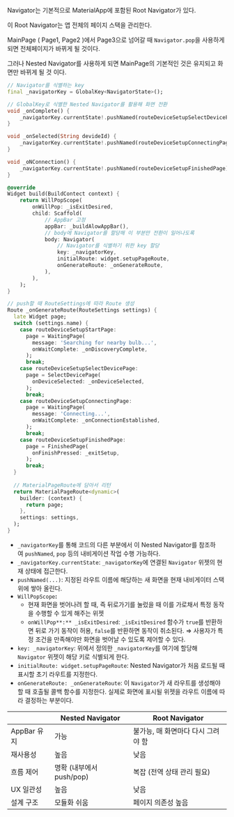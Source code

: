 Navigator는 기본적으로 MaterialApp에 포함된 Root Navigator가 있다.

이 Root Navigator는 앱 전체의 페이지 스택을 관리한다.

MainPage ( Page1, Page2 )에서 Page3으로 넘어갈 때 `Navigator.pop`을 사용하게 되면 전체페이지가 바뀌게 될 것이다. 

그러나 Nested Navigator를 사용하게 되면 MainPage의 기본적인 것은 유지되고 화면만 바뀌게 될 것 이다. 

```dart
// Navigator를 식별하는 key
final _navigatorKey = GlobalKey<NavigatorState>();

// GlobalKey로 식별한 Nested Navigator를 활용해 화면 전환
void _onComplete() {
	_navigatorKey.currentState!.pushNamed(routeDeviceSetupSelectDevicePage);
}

void _onSelected(String devideId) {
	_navigatorKey.currentState!.pushNamed(routeDeviceSetupConnectingPage);
}

void _oNConnection() {
	_navigatorKey.currentState!.pushNamed(routeDeviceSetupFinishedPage);
}

@override
Widget build(BuildContect context) {
	return WillPopScope(
		onWillPop: _isExitDesired,
		child: Scaffold(
			// AppBar 고정
			appBar: _buildAlowAppBar(),
			// body에 Navigator를 할당해 이 부분만 전환이 일어나도록
			body: Navigator(
				// Navigator를 식별하기 위한 key 할당
				key: _navigatorKey,
				initialRoute: widget.setupPageRoute,
				onGenerateRoute: _onGenerateRoute,
			),
		),
	);
}

// push할 때 RouteSettings에 따라 Route 생성
Route _onGenerateRoute(RouteSettings settings) {
  late Widget page;
  switch (settings.name) {
    case routeDeviceSetupStartPage:
      page = WaitingPage(
        message: 'Searching for nearby bulb...',
        onWaitComplete: _onDiscoveryComplete,
      );
      break;
    case routeDeviceSetupSelectDevicePage:
      page = SelectDevicePage(
        onDeviceSelected: _onDeviceSelected,
      );
      break;
    case routeDeviceSetupConnectingPage:
      page = WaitingPage(
        message: 'Connecting...',
        onWaitComplete: _onConnectionEstablished,
      );
      break;
    case routeDeviceSetupFinishedPage:
      page = FinishedPage(
        onFinishPressed: _exitSetup,
      );
      break;
  }
  
  // MaterialPageRoute에 담아서 리턴
  return MaterialPageRoute<dynamic>(
    builder: (context) {
      return page;
    },
    settings: settings,
  );
}
```

- `_navigatorKey`를 통해 코드의 다른 부분에서 이 Nested Navigator를 참조하여 `pushNamed`, `pop` 등의 내비게이션 작업 수행 가능하다. 
- `_navigatorKey.currentState`: `_navigatorKey`에 연결된 `Navigator` 위젯의 현재 상태에 접근한다. 
- `pushNamed(...)`: 지정된 라우트 이름에 해당하는 새 화면을 현재 내비게이터 스택 위에 쌓아 올린다.
- `WillPopScope`**:**
    - 현재 화면을 벗어나려 할 때, 즉 뒤로가기를 눌렀을 때 이를 가로채서 특정 동작을 수행할 수 있게 해주는 위젯
    - `onWillPop**:** _isExitDesired`: `_isExitDesired` 함수가 `true`를 반환하면 뒤로 가기 동작이 허용, `false`를 반환하면 동작이 취소된다.
    ⇒ 사용자가 특정 조건을 만족해야만 화면을 벗어날 수 있도록 제어할 수 있다.
- `key: _navigatorKey`: 위에서 정의한 `_navigatorKey`를 여기에 할당해 `Navigator` 위젯이 해당 키로 식별되게 한다.
- `initialRoute: widget.setupPageRoute`: Nested Navigator가 처음 로드될 때 표시할 초기 라우트를 지정한다.
- `onGenerateRoute: _onGenerateRoute`: 이 `Navigator`가 새 라우트를 생성해야 할 때 호출될 콜백 함수를 지정한다. 실제로 화면에 표시될 위젯을 라우트 이름에 따라 결정하는 부분이다.

|  | **Nested Navigator** | **Root Navigator** |
| --- | --- | --- |
| AppBar 유지 | 가능 | 불가능, 매 화면마다 다시 그려야 함 |
| 재사용성 | 높음 | 낮음 |
| 흐름 제어 | 명확 (내부에서 push/pop) | 복잡 (전역 상태 관리 필요) |
| UX 일관성 | 높음 | 낮음 |
| 설계 구조 | 모듈화 쉬움 | 페이지 의존성 높음 |
